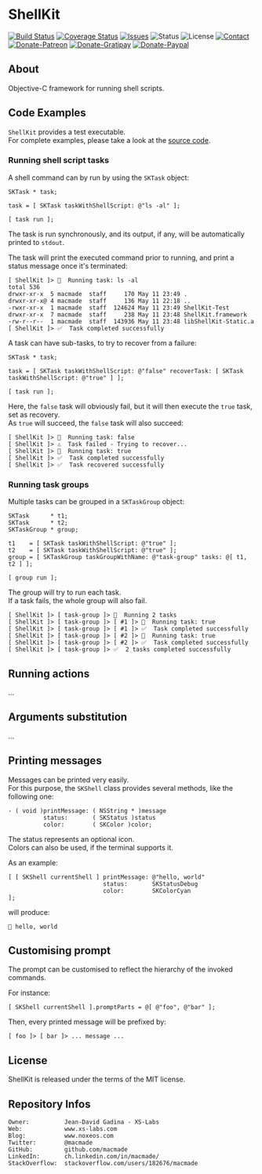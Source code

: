 ShellKit
========

[![Build Status](https://img.shields.io/travis/macmade/ShellKit.svg?branch=master&style=flat)](https://travis-ci.org/macmade/ShellKit)
[![Coverage Status](https://img.shields.io/coveralls/macmade/ShellKit.svg?branch=master&style=flat)](https://coveralls.io/r/macmade/ShellKit?branch=master)
[![Issues](http://img.shields.io/github/issues/macmade/ShellKit.svg?style=flat)](https://github.com/macmade/ShellKit/issues)
![Status](https://img.shields.io/badge/status-active-brightgreen.svg?style=flat)
![License](https://img.shields.io/badge/license-mit-brightgreen.svg?style=flat)
[![Contact](https://img.shields.io/badge/contact-@macmade-blue.svg?style=flat)](https://twitter.com/macmade)  
[![Donate-Patreon](https://img.shields.io/badge/donate-patreon-yellow.svg?style=flat)](https://patreon.com/macmade)
[![Donate-Gratipay](https://img.shields.io/badge/donate-gratipay-yellow.svg?style=flat)](https://www.gratipay.com/macmade)
[![Donate-Paypal](https://img.shields.io/badge/donate-paypal-yellow.svg?style=flat)](https://paypal.me/xslabs)

About
-----

Objective-C framework for running shell scripts.

Code Examples
-------------

`ShellKit` provides a test executable.  
For complete examples, please take a look at the [source code](https://github.com/macmade/ShellKit/blob/master/ShellKit-Test/main.m).

### Running shell script tasks

A shell command can by run by using the `SKTask` object:

    SKTask * task;
    
    task = [ SKTask taskWithShellScript: @"ls -al" ];
    
    [ task run ];

The task is run synchronously, and its output, if any, will be automatically printed to `stdout`.

The task will print the executed command prior to running, and print a status message once it's terminated:

    [ ShellKit ]> 🚦  Running task: ls -al
    total 536
    drwxr-xr-x  5 macmade  staff     170 May 11 23:49 .
    drwxr-xr-x@ 4 macmade  staff     136 May 11 22:18 ..
    -rwxr-xr-x  1 macmade  staff  124624 May 11 23:49 ShellKit-Test
    drwxr-xr-x  7 macmade  staff     238 May 11 23:48 ShellKit.framework
    -rw-r--r--  1 macmade  staff  143936 May 11 23:48 libShellKit-Static.a
    [ ShellKit ]> ✅  Task completed successfully
    
A task can have sub-tasks, to try to recover from a failure:

    SKTask * task;
    
    task = [ SKTask taskWithShellScript: @"false" recoverTask: [ SKTask taskWithShellScript: @"true" ] ];
    
    [ task run ];

Here, the `false` task will obviously fail, but it will then execute the `true` task, set as recovery.  
As `true` will succeed, the `false` task will also succeed:

    [ ShellKit ]> 🚦  Running task: false
    [ ShellKit ]> ⚠️  Task failed - Trying to recover...
    [ ShellKit ]> 🚦  Running task: true
    [ ShellKit ]> ✅  Task completed successfully
    [ ShellKit ]> ✅  Task recovered successfully

### Running task groups

Multiple tasks can be grouped in a `SKTaskGroup` object:


    SKTask      * t1;
    SKTask      * t2;
    SKTaskGroup * group;
    
    t1    = [ SKTask taskWithShellScript: @"true" ];
    t2    = [ SKTask taskWithShellScript: @"true" ];
    group = [ SKTaskGroup taskGroupWithName: @"task-group" tasks: @[ t1, t2 ] ];
            
    [ group run ];

The group will try to run each task.  
If a task fails, the whole group will also fail.

    [ ShellKit ]> [ task-group ]> 🚦  Running 2 tasks
    [ ShellKit ]> [ task-group ]> [ #1 ]> 🚦  Running task: true
    [ ShellKit ]> [ task-group ]> [ #1 ]> ✅  Task completed successfully
    [ ShellKit ]> [ task-group ]> [ #2 ]> 🚦  Running task: true
    [ ShellKit ]> [ task-group ]> [ #2 ]> ✅  Task completed successfully
    [ ShellKit ]> [ task-group ]> ✅  2 tasks completed successfully

Running actions
---------------

...

Arguments substitution
----------------------

...

Printing messages
-----------------

Messages can be printed very easily.  
For this purpose, the `SKShell` class provides several methods, like the following one:

    - ( void )printMessage: ( NSString * )message
              status:       ( SKStatus )status
              color:        ( SKColor )color;

The status represents an optional icon.  
Colors can also be used, if the terminal supports it.

As an example:

    [ [ SKShell currentShell ] printMessage: @"hello, world"
                               status:       SKStatusDebug
                               color:        SKColorCyan
    ];

will produce:

    🚸 hello, world

Customising prompt
------------------

The prompt can be customised to reflect the hierarchy of the invoked commands.

For instance:

    [ SKShell currentShell ].promptParts = @[ @"foo", @"bar" ];

Then, every printed message will be prefixed by:

    [ foo ]> [ bar ]> ... message ...

License
-------

ShellKit is released under the terms of the MIT license.

Repository Infos
----------------

    Owner:			Jean-David Gadina - XS-Labs
    Web:			www.xs-labs.com
    Blog:			www.noxeos.com
    Twitter:		@macmade
    GitHub:			github.com/macmade
    LinkedIn:		ch.linkedin.com/in/macmade/
    StackOverflow:	stackoverflow.com/users/182676/macmade
